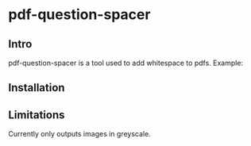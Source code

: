 # pdf-question-spacer

## Intro

pdf-question-spacer is a tool used to add whitespace to pdfs. Example:

## Installation

## Limitations

Currently only outputs images in greyscale.
